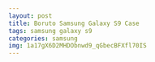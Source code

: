 ```yaml
---
layout: post
title: Boruto Samsung Galaxy S9 Case
tags: samsung galaxy s9
categories: samsung
img: 1a17gX6D2MHDObnwd9_qGbecBFXfl70IS
---
```

